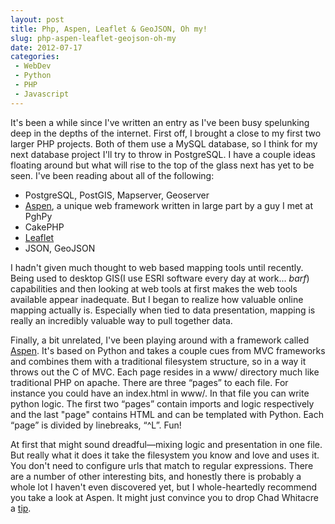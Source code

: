 ```yaml
---
layout: post
title: Php, Aspen, Leaflet & GeoJSON, Oh my!
slug: php-aspen-leaflet-geojson-oh-my
date: 2012-07-17
categories:
 - WebDev
 - Python
 - PHP
 - Javascript
---
```


It's been a while since I've written an entry as I've been busy spelunking deep in the depths of the internet. First off, I brought a close to my first two larger PHP projects. Both of them use a MySQL database, so I think for my next database project I'll try to throw in PostgreSQL. I have a couple ideas floating around but what will rise to the top of the glass next has yet to be seen. I've been reading about all of the following:


 * PostgreSQL, PostGIS, Mapserver, Geoserver</li>
 * <a href="http://aspen.io">Aspen</a>, a unique web framework written in large part by a guy I met at PghPy
 * CakePHP
 * <a href="http://leaflet.cloudmade.com/">Leaflet</a>
 * JSON, GeoJSON


I hadn't given much thought to web based mapping tools until recently. Being used to desktop GIS(I use ESRI software every day at work... *barf*) capabilities and then looking at web tools at first makes the web tools available appear inadequate. But I began to realize how valuable online mapping actually is. Especially when tied to data presentation, mapping is really an incredibly valuable way to pull together data.


Finally, a bit unrelated, I've been playing around with a framework called <a href="http://aspen.io">Aspen</a>. It's based on Python and takes a couple cues from MVC frameworks and combines them with a traditional filesystem structure, so in a way it throws out the C of MVC. Each page resides in a www/ directory much like traditional PHP on apache. There are three “pages” to each file. For instance you could have an index.html in www/. In that file you can write python logic. The first two “pages” contain imports and logic respectively and the last "page" contains HTML and can be templated with Python. Each “page” is divided by linebreaks, “^L”. Fun! 


At first that might sound dreadful—mixing logic and presentation in one file. But really what it does it take the filesystem you know and love and uses it. You don't need to configure urls that match to regular expressions. There are a number of other interesting bits, and honestly there is probably a whole lot I haven't even discovered yet, but I whole-heartedly recommend you take a look at Aspen. It might just convince you to drop Chad Whitacre a <a href="http://www.gittip.com">tip</a>.
